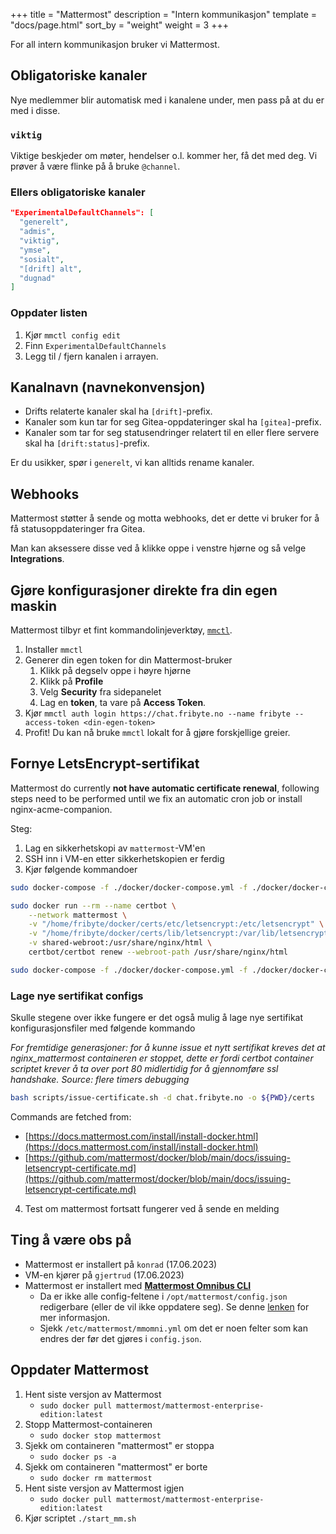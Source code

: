 +++
title = "Mattermost"
description = "Intern kommunikasjon"
template = "docs/page.html"
sort_by = "weight"
weight = 3
+++

For all intern kommunikasjon bruker vi Mattermost.

## Obligatoriske kanaler

Nye medlemmer blir automatisk med i kanalene under, men pass på at du er med i
disse.

### `viktig`

Viktige beskjeder om møter, hendelser o.l. kommer her, få det med deg. Vi prøver
å være flinke på å bruke `@channel`.

### Ellers obligatoriske kanaler

```json
"ExperimentalDefaultChannels": [
  "generelt",
  "admis",
  "viktig",
  "ymse",
  "sosialt",
  "[drift] alt",
  "dugnad"
]
```

### Oppdater listen

1. Kjør `mmctl config edit`
1. Finn `ExperimentalDefaultChannels`
1. Legg til / fjern kanalen i arrayen.

## Kanalnavn (navnekonvensjon)

- Drifts relaterte kanaler skal ha `[drift]`-prefix.
- Kanaler som kun tar for seg Gitea-oppdateringer skal ha `[gitea]`-prefix.
- Kanaler som tar for seg statusendringer relatert til en eller flere servere
  skal ha `[drift:status]`-prefix.

Er du usikker, spør i `generelt`, vi kan alltids rename kanaler.

## Webhooks

Mattermost støtter å sende og motta webhooks, det er dette vi bruker for å få
statusoppdateringer fra Gitea.

Man kan aksessere disse ved å klikke oppe i venstre hjørne og så velge
**Integrations**.

## Gjøre konfigurasjoner direkte fra din egen maskin

Mattermost tilbyr et fint kommandolinjeverktøy,
[`mmctl`](https://docs.mattermost.com/manage/mmctl-command-line-tool.html).

1. Installer `mmctl`
1. Generer din egen token for din Mattermost-bruker
   1. Klikk på degselv oppe i høyre hjørne
   1. Klikk på **Profile**
   1. Velg **Security** fra sidepanelet
   1. Lag en **token**, ta vare på **Access Token**.
1. Kjør
   `mmctl auth login https://chat.fribyte.no --name fribyte --access-token <din-egen-token>`
1. Profit! Du kan nå bruke `mmctl` lokalt for å gjøre forskjellige greier.

## Fornye LetsEncrypt-sertifikat

Mattermost do currently <b>not have automatic certificate renewal</b>, following
steps need to be performed until we fix an automatic cron job or install
nginx-acme-companion.

Steg:

1. Lag en sikkerhetskopi av `mattermost`-VM'en
2. SSH inn i VM-en etter sikkerhetskopien er ferdig
3. Kjør følgende kommandoer

```sh
sudo docker-compose -f ./docker/docker-compose.yml -f ./docker/docker-compose.nginx.yml down
```

```sh
sudo docker run --rm --name certbot \
    --network mattermost \
    -v "/home/fribyte/docker/certs/etc/letsencrypt:/etc/letsencrypt" \
    -v "/home/fribyte/docker/certs/lib/letsencrypt:/var/lib/letsencrypt" \
    -v shared-webroot:/usr/share/nginx/html \
    certbot/certbot renew --webroot-path /usr/share/nginx/html
```

```sh
sudo docker-compose -f ./docker/docker-compose.yml -f ./docker/docker-compose.nginx.yml up -d
```

### Lage nye sertifikat configs

Skulle stegene over ikke fungere er det også mulig å lage nye sertifikat
konfigurasjonsfiler med følgende kommando

_For fremtidige generasjoner: for å kunne issue et nytt sertifikat kreves det at
nginx_mattermost containeren er stoppet, dette er fordi certbot container
scriptet krever å ta over port 80 midlertidig for å gjennomføre ssl handshake.
Source: flere timers debugging_

```sh
bash scripts/issue-certificate.sh -d chat.fribyte.no -o ${PWD}/certs
```

Commands are fetched from:

- [https://docs.mattermost.com/install/install-docker.html](https://docs.mattermost.com/install/install-docker.html)
- [https://github.com/mattermost/docker/blob/main/docs/issuing-letsencrypt-certificate.md](https://github.com/mattermost/docker/blob/main/docs/issuing-letsencrypt-certificate.md)

4. Test om mattermost fortsatt fungerer ved å sende en melding

## Ting å være obs på

- Mattermost er installert på `konrad` (17.06.2023)
- VM-en kjører på `gjertrud` (17.06.2023)
- Mattermost er installert med
  **[Mattermost Omnibus CLI](https://docs.mattermost.com/install/installing-mattermost-omnibus.html)**
  - Da er ikke alle config-feltene i `/opt/mattermost/config.json` redigerbare
    (eller de vil ikke oppdatere seg). Se denne
    [lenken](https://docs.mattermost.com/install/installing-mattermost-omnibus.html)
    for mer informasjon.
  - Sjekk `/etc/mattermost/mmomni.yml` om det er noen felter som kan endres der
    før det gjøres i `config.json`.

## Oppdater Mattermost

1. Hent siste versjon av Mattermost
   - `sudo docker pull mattermost/mattermost-enterprise-edition:latest`
2. Stopp Mattermost-containeren
   - `sudo docker stop mattermost`
3. Sjekk om containeren "mattermost" er stoppa
   - `sudo docker ps -a`
4. Sjekk om containeren "mattermost" er borte
   - `sudo docker rm mattermost`
5. Hent siste versjon av Mattermost igjen
   - `sudo docker pull mattermost/mattermost-enterprise-edition:latest`
6. Kjør scriptet `./start_mm.sh`
